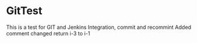 # GitTest
This is a test for GIT and Jenkins Integration, commit and recommint
Added comment
changed return i-3 to i-1
